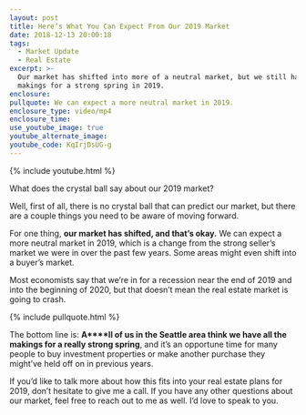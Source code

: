 ```yaml
---
layout: post
title: Here’s What You Can Expect From Our 2019 Market
date: 2018-12-13 20:00:18
tags:
  - Market Update
  - Real Estate
excerpt: >-
  Our market has shifted into more of a neutral market, but we still have the
  makings for a strong spring in 2019.
enclosure:
pullquote: We can expect a more neutral market in 2019.
enclosure_type: video/mp4
enclosure_time:
use_youtube_image: true
youtube_alternate_image:
youtube_code: KqIrjDsUG-g
---
```


{% include youtube.html %}

What does the crystal ball say about our 2019 market?

Well, first of all, there is no crystal ball that can predict our market, but there are a couple things you need to be aware of moving forward.

For one thing, **our market has shifted, and that’s okay.** We can expect a more neutral market in 2019, which is a change from the strong seller’s market we were in over the past few years. Some areas might even shift into a buyer’s market.

Most economists say that we’re in for a recession near the end of 2019 and into the beginning of 2020, but that doesn’t mean the real estate market is going to crash.

{% include pullquote.html %}

The bottom line is: **A****ll of us in the Seattle area think we have all the makings for a really strong spring**, and it’s an opportune time for many people to buy investment properties or make another purchase they might’ve held off on in previous years.

If you’d like to talk more about how this fits into your real estate plans for 2019, don’t hesitate to give me a call. If you have any other questions about our market, feel free to reach out to me as well. I’d love to speak to you.